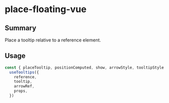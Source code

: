 # place-floating-vue

## Summary

Place a tooltip relative to a reference element.

## Usage

```js
const { placeTooltip, positionComputed, show, arrowStyle, tooltipStyle } =
  useTooltips({
    reference,
    tooltip,
    arrowRef,
    props,
  })
```
